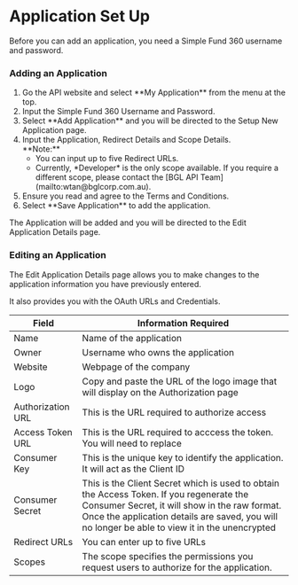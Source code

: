 # Application Set Up

Before you can add an application, you need a Simple Fund 360 username and password.

### Adding an Application
<OL type=0>
<LI>Go the API website and select **My Application** from the menu at the top.
<LI>Input the Simple Fund 360 Username and Password.
<LI>Select **Add Application** and you will be directed to the Setup New Application page.
<LI>Input the Application, Redirect Details and Scope Details.
<br>
**Note:**<br>
<UL>
<LI>You can input up to five Redirect URLs.
<LI>Currently, *Developer* is the only scope available. If you require a different scope, please contact the [BGL API Team](mailto:wtan@bglcorp.com.au).
</UL>
<LI>Ensure you read and agree to the Terms and Conditions.
<LI>Select **Save Application** to add the application.
</OL>

The Application will be added and you will be directed to the Edit Application Details page.


### Editing an Application

The Edit Application Details page allows you to make changes to the application information you have previously entered.

It also provides you with the OAuth URLs and Credentials.

|Field | Information Required |
| -- | -- |
|Name | Name of the application |
| Owner | Username who owns the application |
| Website | Webpage of the company|
| Logo | Copy and paste the URL of the logo image that will display on the Authorization page |
|Authorization URL | This is the URL required to authorize access |
| Access Token URL | This is the URL required to acccess the token. You will need to replace  |
| Consumer Key | This is the unique key to identify the application. It will act as the Client ID |
| Consumer Secret |This is the Client Secret which is used to obtain the Access Token. If you regenerate the Consumer Secret, it will show in the raw format. Once the application details are saved, you will no longer be able to view it in the unencrypted  |
| Redirect URLs | You can enter up to five URLs|
| Scopes | The scope specifies the permissions you request users to authorize for the application.|















